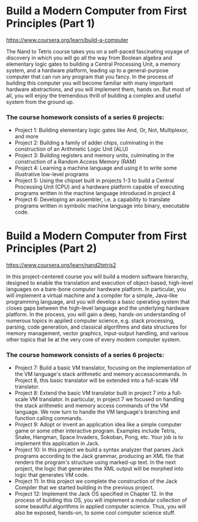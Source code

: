 # Build a Modern Computer from First Principles (Part 1)

https://www.coursera.org/learn/build-a-computer

The Nand to Tetris course takes you on a self-paced fascinating voyage of discovery in which you will go all the way from Boolean algebra and elementary logic gates to building a Central Processing Unit, a memory system, and a hardware platform, leading up to a general-purpose computer that can run any program that you fancy. In the process of building this computer you will become familiar with many important hardware abstractions, and you will implement them, hands on. But most of all, you will enjoy the tremendous thrill of building a complex and useful system from the ground up.

### The course homework consists of a series 6 projects:

- Project 1: Building elementary logic gates like And, Or, Not, Multiplexor, and more
- Project 2: Building a family of adder chips, culminating in the construction of an Arithmetic Logic Unit (ALU)
- Project 3: Building registers and memory units, culminating in the construction of a Random Access Memory (RAM)
- Project 4: Learning a machine language and using it to write some illustrative low-level programs
- Project 5: Using the chipset built in projects 1-3 to build a Central Processing Unit (CPU) and a hardware platform capable of executing programs written in the machine language introduced in project 4
- Project 6: Developing an assembler, i.e. a capability to translate programs written in symbolic machine language into binary, executable code.



# Build a Modern Computer from First Principles (Part 2)

https://www.coursera.org/learn/nand2tetris2

In this project-centered course you will build a modern software hierarchy, designed to enable the translation and execution of object-based, high-level languages on a bare-bone computer hardware platform. In particular, you will implement a virtual machine and a compiler for a simple, Java-like programming language, and you will develop a basic operating system that closes gaps between the high-level language and the underlying hardware platform. In the process, you will gain a deep, hands-on understanding of numerous topics in applied computer science, e.g. stack processing, parsing, code generation, and classical algorithms and data structures for memory management, vector graphics, input-output handling, and various other topics that lie at the very core of every modern computer system.

### The course homework consists of a series 6 projects:

- Project 7: Build a basic VM translator, focusing on the implementation of the VM language's stack arithmetic and memory accesscommands. In Project 8, this basic translator will be extended into a full-scale VM translator.
- Project 8: Extend the basic VM translator built in project 7 into a full-scale VM translator. In particular, in project 7 we focused on handling the stack arithmetic and memory access commands of the VM language. We now turn to handle the VM language's branching and function calling commands.
- Project 9: Adopt or invent an application idea like a simple computer game or some other interactive program. Examples include Tetris, Snake, Hangman, Space Invaders, Sokoban, Pong, etc. Your job is to implement this application in Jack.
- Project 10: In this project we build a syntax analyzer that parses Jack programs according to the Jack grammar, producing an XML file that renders the program's structure using marked-up text. In the next project, the logic that generates the XML output will be morphed into logic that generates VM code.
- Project 11: In this project we complete the construction of the Jack Compiler that we started building in the previous project.
- Project 12: Implement the Jack OS specified in Chapter 12. In the process of building this OS, you will implement a modular collection of some beautiful algorithms in applied computer science. Thus, you will also be exposed, hands-on, to some cool computer science stuff.